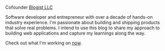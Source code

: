 Cofounder [Blogist LLC](https://blogist.co)

Software developer and entrepreneur with over a decade of hands-on industry experience. I'm passionate about building and shipping products that solve real problems. I intend to use this blog to share my approach to building web applications and capture my learnings along the way.

Check out what I'm working on [now](/now).
